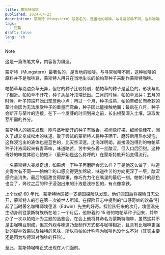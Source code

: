 ```yaml
---
title: 蒙斯特咖啡
published: 2024-04-23
description: 蒙斯特（Mungstern）最著名的，是当地的咖啡。与寻常咖啡不同，这种咖啡的原料并不是咖啡豆，蒙斯特人用只在当地生长的帕帕草种子来制作蒙斯特咖啡。
tags:
  - 短篇
draft: false
lang: 'zh'
---
```


> [!NOTE]
> 这是一篇练笔文章，内容皆为编造。

蒙斯特（Mungstern）最著名的，是当地的咖啡。与寻常咖啡不同，这种咖啡的原料并不是咖啡豆，蒙斯特人用只在当地生长的帕帕草种子来制作蒙斯特咖啡。

帕帕草与路边杂草无异，但它的种子比较特别，帕帕草的种子是蓝色的，形状与瓜子相近。帕帕草不开花，种子从茎叶顶端长出。三月的时候，帕帕草发芽；五月的时候，叶子顶端开始出现蓝色小点；再过一个月，种子成熟，帕帕草细长而柔软的茎叶会因为无法承受种子的重量而弯曲，种子因此能接触地面；最后在八月，种子会断开与茎叶的连接，在下一个发芽的时间到来之前，长出根茎深入土壤，汲取发芽所需的养分。

蒙斯特人的祖先发现，刚与茎叶断开的种子有微香，初闻像柠檬，细闻像桂花，闻久了却又变成松木的味道。敢于尝试的蒙斯特人将种子晒干、磨碎后用热水浸泡，这样浸泡出的液体也是蓝色的，比天空深邃，比海洋明朗。直接浸泡得到的帕帕草种子汁液闻起来有青草味，味道略苦，苦中夹杂着一丝酸涩，但入口后回甜。这种奇妙的味觉体验让帕帕汁（最开始是这么称呼的）在蒙斯特族开始变得流行。

一名蒙斯特人突发奇想，如果烤一下种子再磨碎会怎么样？于是他这么做了，味道变得大有不同——帕帕汁的口感变得更加绵软，味道往苦的方向更深了一层，酸涩感完全消失，最后的回甜变得厚重，像巧克力化在嘴里的最后一刻。帕帕汁的颜色也变了，烤过之后的种子浸泡出来的汁液是浅棕色的，有点像拿铁。

上个世纪 60 年代，蒙斯特地区被一支德国探险队发现，他们回国后将探险日志公开，蒙斯特人的存在第一次被世人所知。在探险日志中提到的“口感奇妙的饮品”引起了当时著名咖啡师埃德温（Edwin）先生的好奇。探险队归来的次月，埃德温先生动身前往蒙斯特族所在地；一个月后，他带着约 15 磅的帕帕草种子回来，并举办了一次以帕帕汁为主题的品鉴会，在会上他将其命名为蒙斯特咖啡，虽然这并不是由咖啡豆制成，但其外观与味道乃至制作方式都与咖啡相近，且具有比咖啡更强劲的提神效果以及独特的风味，所以将帕帕汁称呼为咖啡也没什么不对（其实主要还是因为埃德温对咖啡的狂热）。

至此，蒙斯特咖啡正式出现在人们面前。
